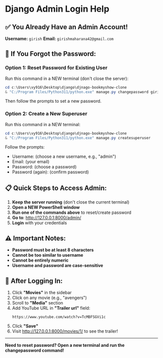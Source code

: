 # Django Admin Login Help

## ✅ You Already Have an Admin Account!

**Username:** `girish`
**Email:** `girishmaharana42@gmail.com`

## 🔑 If You Forgot the Password:

### Option 1: Reset Password for Existing User

Run this command in a NEW terminal (don't close the server):

```powershell
cd c:\Users\vy916\Desktop\django\djnago-bookmyshow-clone
& "C:/Program Files/Python311/python.exe" manage.py changepassword girish
```

Then follow the prompts to set a new password.

### Option 2: Create a New Superuser

Run this command in a NEW terminal:

```powershell
cd c:\Users\vy916\Desktop\django\djnago-bookmyshow-clone
& "C:/Program Files/Python311/python.exe" manage.py createsuperuser
```

Follow the prompts:
- Username: (choose a new username, e.g., "admin")
- Email: (your email)
- Password: (choose a password)
- Password (again): (confirm password)

## 📋 Quick Steps to Access Admin:

1. **Keep the server running** (don't close the current terminal)
2. **Open a NEW PowerShell window**
3. **Run one of the commands above** to reset/create password
4. **Go to**: http://127.0.0.1:8000/admin/
5. **Login** with your credentials

## ⚠️ Important Notes:

- **Password must be at least 8 characters**
- **Cannot be too similar to username**
- **Cannot be entirely numeric**
- **Username and password are case-sensitive**

## 🎯 After Logging In:

1. Click **"Movies"** in the sidebar
2. Click on any movie (e.g., "avengers")
3. Scroll to **"Media"** section
4. Add YouTube URL in **"Trailer url"** field:
   ```
   https://www.youtube.com/watch?v=TcMBFSGVi1c
   ```
5. Click **"Save"**
6. Visit http://127.0.0.1:8000/movies/1/ to see the trailer!

---

**Need to reset password? Open a new terminal and run the changepassword command!**
